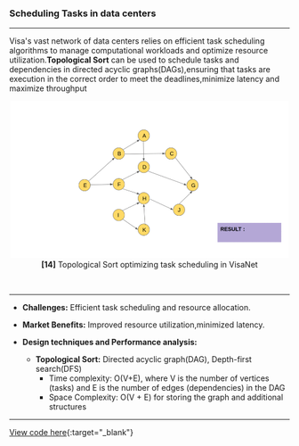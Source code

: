 ### **Scheduling Tasks in data centers**

---

Visa's vast network of data centers relies on efficient task scheduling algorithms to manage computational workloads and optimize resource utilization.**Topological Sort** can be used to schedule tasks and dependencies in directed acyclic graphs(DAGs),ensuring that tasks are execution in the correct order to meet the deadlines,minimize latency and maximize throughput

<p align="center">
  <img src="https://raw.githubusercontent.com/Daneshwari07/vica.github.io/main/images/topological.gif" alt="Run Length Encoding" width="500">
  <br>
  <strong>[14]</strong> Topological Sort optimizing task scheduling in VisaNet
</p>
<br>

---

- **Challenges:** Efficient task scheduling and resource allocation.

- **Market Benefits:** Improved resource utilization,minimized latency.

- **Design techniques and Performance analysis:**
     - **Topological Sort:** Directed acyclic graph(DAG), Depth-first search(DFS)
          - Time complexity: O(V+E), where V is the number of vertices (tasks) and E is the number of edges (dependencies) in the DAG
          - Space Complexity: O(V + E) for storing the graph and additional structures

---

[View code here](https://github.com/Daneshwari07/visa.github.io/blob/main/codes/topology.cpp){:target="_blank"}<br><br><br>

